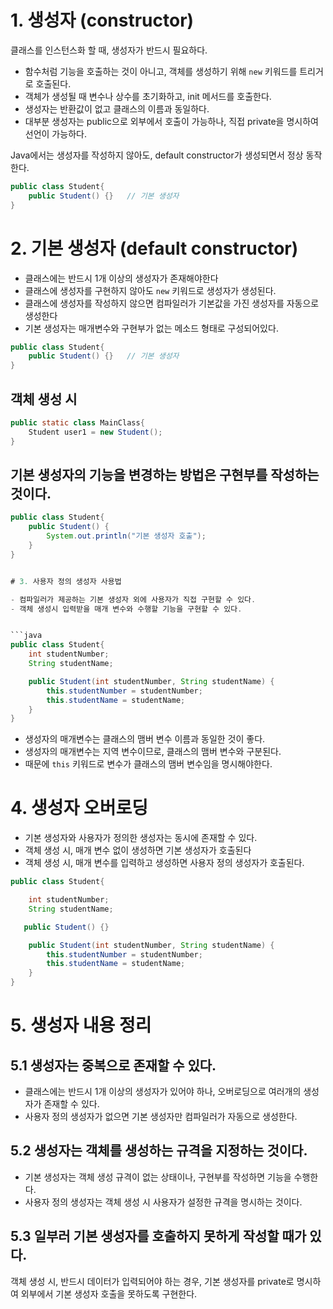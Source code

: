 # 1. 생성자 (constructor)

클래스를 인스턴스화 할 때, 생성자가 반드시 필요하다.

- 함수처럼 기능을 호출하는 것이 아니고, 객체를 생성하기 위해 ```new``` 키워드를 트리거로 호출된다.
- 객체가 생성될 때 변수나 상수를 초기화하고, init 메서드를 호출한다.
- 생성자는 반환값이 없고 클래스의 이름과 동일하다.
- 대부분 생성자는 public으로 외부에서 호출이 가능하나, 직접 private을 명시하여 선언이 가능하다.

Java에서는 생성자를 작성하지 않아도, default constructor가 생성되면서 정상 동작한다.

```java
public class Student{
    public Student() {}   // 기본 생성자
}
```


# 2. 기본 생성자 (default constructor)

- 클래스에는 반드시 1개 이상의 생성자가 존재해야한다
- 클래스에 생성자를 구현하지 않아도 ```new``` 키워드로 생성자가 생성된다.
- 클래스에 생성자를 작성하지 않으면 컴파일러가 기본값을 가진 생성자를 자동으로 생성한다
- 기본 생성자는 매개변수와 구현부가 없는 메소드 형태로 구성되어있다.

```java
public class Student{
    public Student() {}   // 기본 생성자
}
```

## 객체 생성 시

```java
public static class MainClass{
    Student user1 = new Student();
}
```

## 기본 생성자의 기능을 변경하는 방법은 구현부를 작성하는 것이다.

```java
public class Student{
    public Student() {
        System.out.println("기본 생성자 호출");
    }
}


# 3. 사용자 정의 생성자 사용법

- 컴파일러가 제공하는 기본 생성자 외에 사용자가 직접 구현할 수 있다.
- 객체 생성시 입력받을 매개 변수와 수행할 기능을 구현할 수 있다.


```java
public class Student{
    int studentNumber;
    String studentName;

    public Student(int studentNumber, String studentName) {
        this.studentNumber = studentNumber;
        this.studentName = studentName;
    }
}
```

- 생성자의 매개변수는 클래스의 맴버 변수 이름과 동일한 것이 좋다.
- 생성자의 매개변수는 지역 변수이므로, 클래스의 맴버 변수와 구분된다.
- 때문에 ```this``` 키워드로 변수가 클래스의 맴버 변수임을 명시해야한다.


# 4. 생성자 오버로딩

- 기본 생성자와 사용자가 정의한 생성자는 동시에 존재할 수 있다.
- 객체 생성 시, 매개 변수 없이 생성하면 기본 생성자가 호출된다
- 객체 생성 시, 매개 변수를 입력하고 생성하면 사용자 정의 생성자가 호출된다. 

```java
public class Student{

    int studentNumber;
    String studentName;

   public Student() {}

    public Student(int studentNumber, String studentName) {
        this.studentNumber = studentNumber;
        this.studentName = studentName;
    }
}
```

# 5. 생성자 내용 정리

## 5.1 생성자는 중복으로 존재할 수 있다.
- 클래스에는 반드시 1개 이상의 생성자가 있어야 하나, 오버로딩으로 여러개의 생성자가 존재할 수 있다.
- 사용자 정의 생성자가 없으면 기본 생성자만 컴파일러가 자동으로 생성한다.

## 5.2 생성자는 객체를 생성하는 규격을 지정하는 것이다.
- 기본 생성자는 객체 생성 규격이 없는 상태이나, 구현부를 작성하면 기능을 수행한다.
- 사용자 정의 생성자는 객체 생성 시 사용자가 설정한 규격을 명시하는 것이다.

## 5.3 일부러 기본 생성자를 호출하지 못하게 작성할 때가 있다.
객체 생성 시, 반드시 데이터가 입력되어야 하는 경우, 기본 생성자를 private로 명시하여 외부에서 기본 생성자 호출을 못하도록 구현한다.
